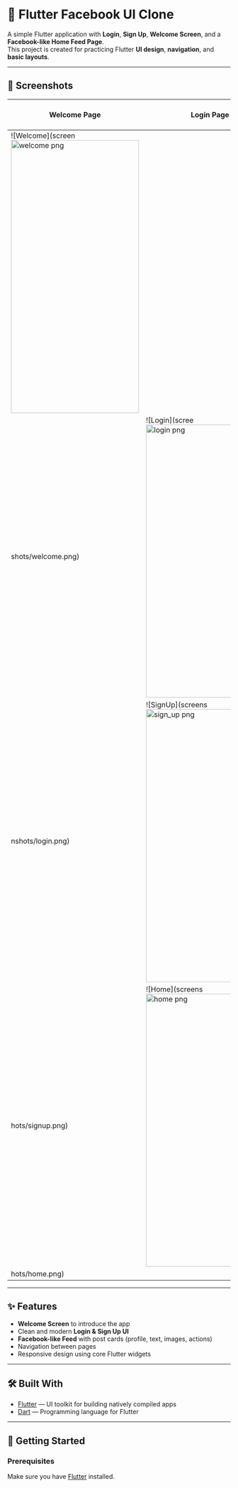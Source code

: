 # 📱 Flutter Facebook UI Clone

A simple Flutter application with **Login**, **Sign Up**, **Welcome Screen**, and a **Facebook-like Home Feed Page**.  
This project is created for practicing Flutter **UI design**, **navigation**, and **basic layouts**.

---

## 📸 Screenshots

| Welcome Page | Login Page | Sign Up Page | Home Feed |
|--------------|------------|--------------|-----------|
| ![Welcome](screen<img width="289" height="615" alt="welcome png" src="https://github.com/user-attachments/assets/9c39df51-45c4-4239-afae-bfd91081d195" />
shots/welcome.png) | ![Login](scree<img width="289" height="615" alt="login png" src="https://github.com/user-attachments/assets/4aee2fd8-39ed-4830-92b8-ca987cb2a412" />
nshots/login.png) | ![SignUp](screens<img width="289" height="615" alt="sign_up png" src="https://github.com/user-attachments/assets/ff23e795-6d4d-4fdf-a2b1-99c17059c737" />
hots/signup.png) | ![Home](screens<img width="289" height="615" alt="home png" src="https://github.com/user-attachments/assets/9160bdd5-74a7-4354-8d88-374a8a37513e" />
hots/home.png) |


---

## ✨ Features
- **Welcome Screen** to introduce the app  
- Clean and modern **Login & Sign Up UI**  
- **Facebook-like Feed** with post cards (profile, text, images, actions)  
- Navigation between pages  
- Responsive design using core Flutter widgets  

---

## 🛠️ Built With
- [Flutter](https://flutter.dev/) — UI toolkit for building natively compiled apps  
- [Dart](https://dart.dev/) — Programming language for Flutter  

---

## 🚀 Getting Started

### Prerequisites
Make sure you have [Flutter](https://docs.flutter.dev/get-started/install) installed.


